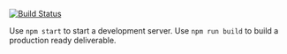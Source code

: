 [![Build Status](https://travis-ci.org/gronono/ts-game-demos.svg?branch=master)](https://travis-ci.org/gronono/ts-game-demos)

Use `npm start` to start a development server.
Use `npm run build` to build a production ready deliverable.
